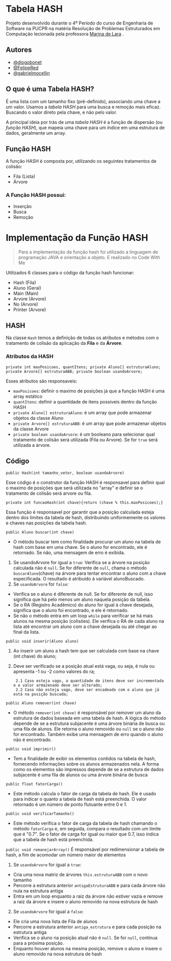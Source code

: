 # Tabela HASH
Projeto desenvolvido durante o 4º Período do curso de Engenharia de Software na PUCPR na matéria Resolução de Problemas Estruturados em Computação lecionada pela professora [Marina de Lara](https://github.com/akitodr) .

## Autores

- [@diogobonet](https://github.com/diogobonet)
- [@FelipeRed](https://github.com/FelipeRed)
- [@gabrielmocellin](https://github.com/gabrielmocellin)

## O que é uma Tabela HASH?
É uma lista com um tamanho fixo (pré-definido), associando uma chave a um valor. Usamos a *tabela HASH* para uma busca e remoção mais eficaz. Buscando o valor direto pela chave, e não pelo valor.

A principal ideia por trás de uma *tabela HASH* é a função de dispersão (ou *função HASH*), que mapeia uma chave para um índice em uma estrutura de dados, geralmente um array.

## Função HASH
A função HASH é composta por, utilizando os seguintes tratamentos de colisão:
- Fila (Lista)
- Árvore

### A Função HASH possui:

- Inserção
- Busca
- Remoção

# Implementação da Função HASH
> Para a implementação da função hash foi utilizado a linguagem de programação JAVA e orientação a objeto. E realizado no Code With Me


Utilizados 6 classes para o código da função hash funcionar:
- Hash (Fila)
- Aluno (Geral)
- Main (Main)
- Arvore (Arvore)
- No (Arvore)
- Printer (Arvore)

## HASH
Na classe `Hash` temos a definição de todas os atributos e métodos com o tratamento de colisão da aplicação da **Fila** e da **Árvore**.

### Atributos da HASH
`private int maxPosicoes, quantItens; private Aluno[] estruturaAluno; private Arvore[] estruturaABB; private boolean usandoArvore;`

Esses atributos são responsaveis:
- `maxPosicoes`: definir o maximo de posições já que a função HASH é uma array estático
- `quantItens`: definir a quantidade de itens possiveis dentro da função HASH
- `private Aluno[] estruturaAluno`: é um array que pode armazenar objetos da classe Aluno
- `private Arvore[] estruturaABB`: é um array que pode armazenar objetos da classe Arvore
- `private boolean usandoArvore`: é um booleano para selecionar qual tratamento de colisão será utilizada (Fila ou Arvore). Se for `true` será utilizada a árvore.

## Código
`public Hash(int tamanho_vetor, boolean usandoArvore)`

Esse código é o construtor da função HASH é responsavel para definir qual o maximo de posições que será utilizada no "array" e definir se o tratamento de colisão será arvore ou fila.

`private int funcaoHash(int chave){return (chave % this.maxPosicoes);}`

Essa função é responsavel por garantir que a posição calculada esteja dentro dos limites da tabela de hash, distribuindo uniformemente os valores e chaves nas posições da tabela hash.

`public Aluno buscar(int chave)`

- O método buscar tem como finalidade procurar um aluno na tabela de hash com base em uma chave. Se o aluno for encontrado, ele é retornado. Se não, uma mensagem de erro é exibida.
1. Se usandoArvore for igual a `true`: Verifica se a árvore na posição calculada não é `null`. Se for diferente de `null`, chama o método `buscarAluno`(chave) na árvore para tentar encontrar o aluno com a chave especificada. O resultado é atribuído à variável alunoBuscado.
2. Se `usandoArvore` for `false`:
- Verifica se o aluno é diferente de null. Se for diferente de null, isso significa que há pelo menos um aluno naquela posição da tabela.
- Se o RA (Registro Acadêmico) do aluno for igual à chave desejada, significa que o aluno foi encontrado, e ele é retornado.
- Se não o método entra em um loop `while` para verificar se há mais alunos na mesma posição (colisões). Ele verifica o RA de cada aluno na lista até encontrar um aluno com a chave desejada ou até chegar ao final da lista.

`public void inserir(Aluno aluno)`

1. Ao inserir um aluno a hash tem que ser calculada com base na chave (int chave) do aluno;
2. Deve ser verificado se a posição atual está vaga, ou seja, é nula ou apresenta -1 ou -2 como valores do ra;

        2.1 Caso esteja vago, a quantidade de itens deve ser incrementada e o valor armazenado deve ser alterado;
        2.2 Caso não esteja vago, deve ser encadeado com o aluno que já está na posição buscada;

`public Aluno remover(int chave)`

- O método `remover(int chave)` é responsável por remover um aluno da estrutura de dados baseada em uma tabela de hash. A lógica do método depende de se a estrutura subjacente é uma árvore binária de busca ou uma fila de alunos. Ele retorna o aluno removido ou `null` se o aluno não for encontrado. Também exibe uma mensagem de erro quando o aluno não é encontrado.

`public void imprimir()`

- Tem a finalidade de exibir os elementos contidos na tabela de hash, fornecendo informações sobre os alunos armazenados nela. A forma como os elementos são impressos depende de se a estrutura de dados subjacente é uma fila de alunos ou uma árvore binária de busca

`public float fatorCarga()`

- Este método calcula o fator de carga da tabela de hash. Ele é usado para indicar o quanto a tabela de hash está preenchida. O valor retornado é um número de ponto flutuante entre 0 e 1.

`public void verificarTamanho()`

- Este método verifica o fator de carga da tabela de hash chamando o método `fatorCarga` e, em seguida, compara o resultado com um limite que é "0.7". Se o fator de carga for igual ou maior que 0.7, isso indica que a tabela de hash está preenchida.

`public void remanejarArray()`
É responsável por redimensionar a tabela de hash, a fim de acomodar um número maior de elementos
1. Se `usandoArvore` for igual a `true`:
- Cria uma nova matriz de árvores `this.estruturaABB` com o novo tamanho
- Percorre a estrutura anterior `antigaEstruturaABB` e para cada árvore não nula na estrutura antiga
- Entra em um loop enquanto a raiz da árvore não estiver vazia e remove a raiz da árvore e insere o aluno removido na nova estrutura de hash
2. Se `usandoArvore` for igual a `false`:
- Ele cria uma nova lista de Fila de alunos
- Percorre a estrutura anterior `antiga_estrutura` e para cada posição na estrutura antiga
- Verifica se o aluno na posição atual não é `null`. Se for `null`, continua para a próxima posição.
- Enquanto houver alunos na mesma posição, remove o aluno e insere o aluno removido na nova estrutura de hash